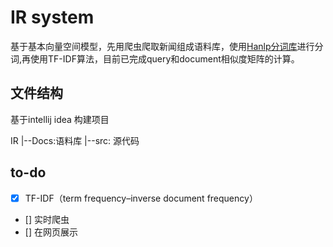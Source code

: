 # IR system

基于基本向量空间模型，先用爬虫爬取新闻组成语料库，使用[Hanlp分词库](https://github.com/hankcs/HanLP)进行分词,再使用TF-IDF算法，目前已完成query和document相似度矩阵的计算。
## 文件结构
基于intellij idea 构建项目

IR
|--Docs:语料库
|--src: 源代码

## to-do
- [x] TF-IDF（term frequency–inverse document frequency）
- [] 实时爬虫 
- [] 在网页展示
